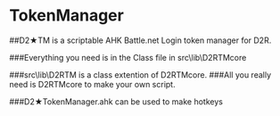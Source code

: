 # TokenManager
 ##D2★TM is a scriptable AHK Battle.net Login token manager for D2R.

 ###Everything you need is in the Class file in src\lib\D2RTMcore

 ###src\lib\D2RTM is a class extention of D2RTMcore. 
 ###All you really need is D2RTMcore to make your own script.

###D2★TokenManager.ahk can be used to make hotkeys